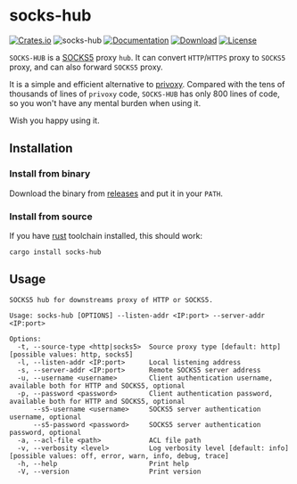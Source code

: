 # socks-hub

[![Crates.io](https://img.shields.io/crates/v/socks-hub.svg)](https://crates.io/crates/socks-hub)
![socks-hub](https://docs.rs/socks-hub/badge.svg)
[![Documentation](https://img.shields.io/badge/docs-release-brightgreen.svg?style=flat)](https://docs.rs/socks-hub)
[![Download](https://img.shields.io/crates/d/socks-hub.svg)](https://crates.io/crates/socks-hub)
[![License](https://img.shields.io/crates/l/socks-hub.svg?style=flat)](https://github.com/ssrlive/socks-hub/blob/master/LICENSE)

`SOCKS-HUB` is a [SOCKS5](https://en.wikipedia.org/wiki/SOCKS#SOCKS5) proxy `hub`.
It can convert `HTTP`/`HTTPS` proxy to `SOCKS5` proxy, and can also forward `SOCKS5` proxy.

It is a simple and efficient alternative to [privoxy](https://www.privoxy.org/).
Compared with the tens of thousands of lines of `privoxy` code, `SOCKS-HUB` has only 800 lines of code,
so you won't have any mental burden when using it.

Wish you happy using it.

## Installation

### Install from binary

Download the binary from [releases](https://github.com/ssrlive/socks-hub/releases) and put it in your `PATH`.

### Install from source

If you have [rust](https://rustup.rs/) toolchain installed, this should work:
```shell
cargo install socks-hub
```

## Usage

```plaintext
SOCKS5 hub for downstreams proxy of HTTP or SOCKS5.

Usage: socks-hub [OPTIONS] --listen-addr <IP:port> --server-addr <IP:port>

Options:
  -t, --source-type <http|socks5>  Source proxy type [default: http] [possible values: http, socks5]
  -l, --listen-addr <IP:port>      Local listening address
  -s, --server-addr <IP:port>      Remote SOCKS5 server address
  -u, --username <username>        Client authentication username, available both for HTTP and SOCKS5, optional
  -p, --password <password>        Client authentication password, available both for HTTP and SOCKS5, optional
      --s5-username <username>     SOCKS5 server authentication username, optional
      --s5-password <password>     SOCKS5 server authentication password, optional
  -a, --acl-file <path>            ACL file path
  -v, --verbosity <level>          Log verbosity level [default: info] [possible values: off, error, warn, info, debug, trace]
  -h, --help                       Print help
  -V, --version                    Print version
```
